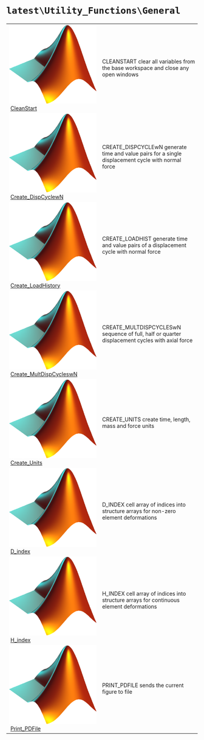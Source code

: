 <!-- <!DOCTYPE html> -->
<!-- <html lang="en"> -->
<!-- <body> -->
<!-- <a name="_top"></a>
<table width="100%"><tr><td align="left"><a href="../../../_index.md"><img alt="<" border="0" src="../../../left.png">&nbsp;Master index</a></td>
<td align="right"><a href="_index.md">Index for `latest\Utility_Functions\General`&nbsp;<img alt=">" border="0" src="../../../right.png"></a></td></tr></table> -->

# `latest\Utility_Functions\General`

<table>
<tr><td><img src="../../../matlab_logo.png" alt="icon name" class="icon">&nbsp;<a href="CleanStart">CleanStart</a></td><td>CLEANSTART clear all variables from the base workspace and close any open windows </td></tr><tr><td><img src="../../../matlab_logo.png" alt="icon name" class="icon">&nbsp;<a href="Create_DispCyclewN">Create_DispCyclewN</a></td><td>CREATE_DISPCYCLEwN generate time and value pairs for a single displacement cycle with normal force </td></tr><tr><td><img src="../../../matlab_logo.png" alt="icon name" class="icon">&nbsp;<a href="Create_LoadHistory">Create_LoadHistory</a></td><td>CREATE_LOADHIST generate time and value pairs of a displacement cycle with normal force </td></tr><tr><td><img src="../../../matlab_logo.png" alt="icon name" class="icon">&nbsp;<a href="Create_MultDispCycleswN">Create_MultDispCycleswN</a></td><td>CREATE_MULTDISPCYCLESwN sequence of full, half or quarter displacement cycles with axial force </td></tr><tr><td><img src="../../../matlab_logo.png" alt="icon name" class="icon">&nbsp;<a href="Create_Units">Create_Units</a></td><td>CREATE_UNITS create time, length, mass and force units </td></tr><tr><td><img src="../../../matlab_logo.png" alt="icon name" class="icon">&nbsp;<a href="D_index">D_index</a></td><td>D_INDEX cell array of indices into structure arrays for non-zero element deformations </td></tr><tr><td><img src="../../../matlab_logo.png" alt="icon name" class="icon">&nbsp;<a href="H_index">H_index</a></td><td>H_INDEX cell array of indices into structure arrays for continuous element deformations </td></tr><tr><td><img src="../../../matlab_logo.png" alt="icon name" class="icon">&nbsp;<a href="Print_PDFile">Print_PDFile</a></td><td>PRINT_PDFILE sends the current figure to file </td></tr></table>




<!-- <hr><address>Generated on Thu 28-Jan-2021 18:22:44 by <strong><a href="http://www.artefact.tk/software/matlab/m2html/" title="Matlab Documentation in HTML">m2html</a></strong> &copy; 2005</address> -->
<!-- </body> -->
<!-- </html> -->